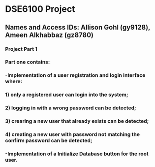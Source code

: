 # DSE6100 Project


## Names and Access IDs: Allison Gohl (gy9128), Ameen Alkhabbaz (gz8780)


### Project Part 1

### Part one contains:
### -Implementation of a user registration and login interface where:
### 1) only a registered user can login into the system;
### 2) logging in with a wrong password can be detected;
### 3) crearing a new user that already exists can be detected;
### 4) creating a new user with password not matching the confirm password can be detected;
### -Implementation of a Initialize Database button for the root user.
